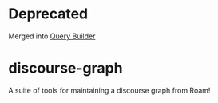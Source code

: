 # Deprecated

Merged into [Query Builder](https://github.com/roamjs/query-builder)

# discourse-graph
      
A suite of tools for maintaining a discourse graph from Roam!
      
